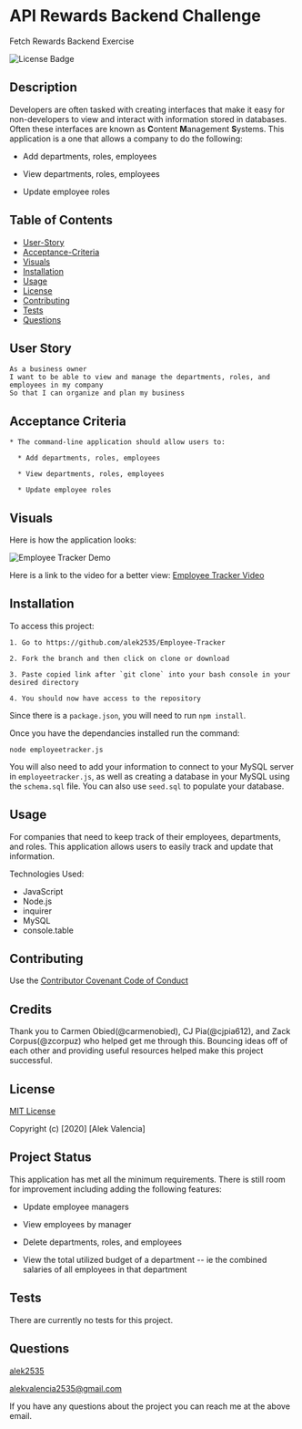 # API Rewards Backend Challenge
Fetch Rewards Backend Exercise

![License Badge](https://img.shields.io/badge/license-MIT-blue)

## Description

Developers are often tasked with creating interfaces that make it easy for non-developers to view and interact with information stored in databases. Often these interfaces are known as **C**ontent **M**anagement **S**ystems. This application is a one that allows a company to do the following:

  * Add departments, roles, employees

  * View departments, roles, employees

  * Update employee roles

## Table of Contents

  * [User-Story](#user-story)
  * [Acceptance-Criteria](#acceptance-criteria)
  * [Visuals](#visuals)
  * [Installation](#installation)
  * [Usage](#usage)
  * [License](#license)
  * [Contributing](#contributing)
  * [Tests](#tests)
  * [Questions](#questions)

## User Story

```
As a business owner
I want to be able to view and manage the departments, roles, and employees in my company
So that I can organize and plan my business
```

## Acceptance Criteria

```
* The command-line application should allow users to:

  * Add departments, roles, employees

  * View departments, roles, employees

  * Update employee roles
```

## Visuals

Here is how the application looks:

![Employee Tracker Demo](Assets/employee-tracker-demo.gif)

Here is a link to the video for a better view:
[Employee Tracker Video](https://drive.google.com/file/d/1Nf3qAOgXgl2qj1kCCYu2kNBC7oAkuFSw/view)

## Installation

To access this project:

```
1. Go to https://github.com/alek2535/Employee-Tracker

2. Fork the branch and then click on clone or download

3. Paste copied link after `git clone` into your bash console in your desired directory

4. You should now have access to the repository
```

Since there is a `package.json`, you will need to run `npm install`.

Once you have the dependancies installed run the command:

```
node employeetracker.js
```

You will also need to add your information to connect to your MySQL server in `employeetracker.js`, as well as creating a database in your MySQL using the `schema.sql` file. You can also use `seed.sql` to populate your database.

## Usage

For companies that need to keep track of their employees, departments, and roles. This application allows users to easily track and update that information.

Technologies Used:

* JavaScript
* Node.js
* inquirer
* MySQL
* console.table

## Contributing

Use the [Contributor Covenant Code of Conduct](https://www.contributor-covenant.org/version/2/0/code_of_conduct/code_of_conduct.md)

## Credits

Thank you to Carmen Obied(@carmenobied), CJ Pia(@cjpia612), and Zack Corpus(@zcorpuz) who helped get me through this. Bouncing ideas off of each other and providing useful resources helped make this project successful.

## License

[MIT License](./LICENSE)

Copyright (c) [2020] [Alek Valencia]

## Project Status

This application has met all the minimum requirements. There is still room for improvement including adding the following features:

  * Update employee managers

  * View employees by manager

  * Delete departments, roles, and employees

  * View the total utilized budget of a department -- ie the combined salaries of all employees in that department

## Tests

There are currently no tests for this project.

## Questions

[alek2535](https://github.com/alek2535)

alekvalencia2535@gmail.com

If you have any questions about the project you can reach me at the above email.